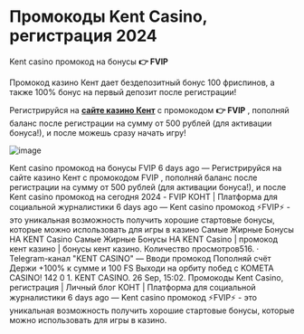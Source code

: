 # Промокоды Kent Casino, регистрация 2024

Kent casino промокод на бонусы **👉 FVIP**

Промокод казино Кент дает бездепозитный бонус 100 фриспинов, а также 100% бонус на первый депозит после регистрации!

Регистрируйся на **[сайте казино Кент](https://linksc.ru/kent_fvip)** с промокодом **👉 FVIP** , пополняй баланс после регистрации на сумму от 500 рублей (для активации бонуса!), и после можешь сразу начать игру!

![image](https://github.com/user-attachments/assets/95091571-d568-4e7a-bda3-4d2a2a1724f4)

Kent casino промокод на бонусы FVIP 6 days ago — Регистрируйся на сайте казино Кент с промокодом FVIP , пополняй баланс после регистрации на сумму от 500 рублей (для активации бонуса!), и после Kent casino промокод на сегодня 2024 - FVIP КОНТ | Платформа для социальной журналистики 6 days ago — Kent casino промокод ⚡️FVIP⚡️ - это уникальная возможность получить хорошие стартовые бонусы, которые можно использовать для игры в казино Самые Жирные Бонусы НА KENT Casino Самые Жирные Бонусы НА KENT Casino | промокод кент казино | бонусы кент казино. Количество просмотров516. · Telegram-канал "KENT CASINO" — Вводи промокод Пополняй счёт Держи +100% к сумме и 100 FS Выходи на орбиту побед с KOMETA CASINO! 142 0 1. KENT CASINO. 26 Sep, 15:02. Промокоды Kent Casino, регистрация | Личный блог КОНТ | Платформа для социальной журналистики 6 days ago — Kent casino промокод ⚡️FVIP⚡️ - это уникальная возможность получить хорошие стартовые бонусы, которые можно использовать для игры в казино.
